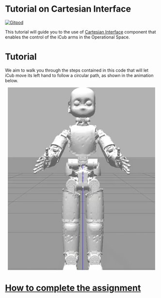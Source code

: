 Tutorial on Cartesian Interface
===============================

[![Gitpod](https://gitpod.io/button/open-in-gitpod.svg)](https://gitpod.io/#https://github.com/vvv-school/tutorial_cartesian-interface)

This tutorial will guide you to the use of [Cartesian Interface](http://www.icub.org/doc/icub-main/icub_cartesian_interface.html) component that enables the control of the iCub arms in the Operational Space.

# Tutorial
We aim to walk you through the steps contained in this code that will let iCub
move its left hand to follow a circular path, as shown in the animation below.

<p align="center">
  <img src="/assets/output.gif"/>
</p>

# [How to complete the assignment](https://github.com/vvv-school/vvv-school.github.io/blob/master/instructions/how-to-complete-assignments.md)

